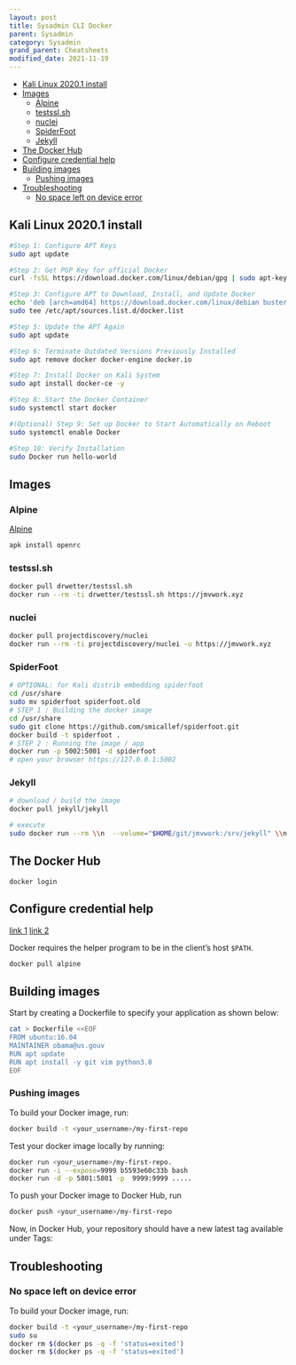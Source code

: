 ```yaml
---
layout: post
title: Sysadmin CLI Docker
parent: Sysadmin
category: Sysadmin
grand_parent: Cheatsheets
modified_date: 2021-11-19
---
```


<!-- vscode-markdown-toc -->
* [Kali Linux 2020.1 install](#KaliLinux2020.1install)
* [Images](#Images)
	* [Alpine](#Alpine)
	* [testssl.sh](#testssl.sh)
	* [nuclei](#nuclei)
	* [SpiderFoot](#SpiderFoot)
	* [Jekyll](#Jekyll)
* [The Docker Hub](#TheDockerHub)
* [Configure credential help](#Configurecredentialhelp)
* [Building images](#Buildingimages)
	* [Pushing images](#Pushingimages)
* [Troubleshooting](#Troubleshooting)
	* [No space left on device error](#Nospaceleftondeviceerror)

<!-- vscode-markdown-toc-config
	numbering=true
	autoSave=true
	/vscode-markdown-toc-config -->
<!-- /vscode-markdown-toc -->

## <a name='KaliLinux2020.1install'></a>Kali Linux 2020.1 install

```bash
#Step 1: Configure APT Keys
sudo apt update

#Step 2: Get PGP Key for official Docker
curl -fsSL https://download.docker.com/linux/debian/gpg | sudo apt-key add -

#Step 3: Configure APT to Download, Install, and Update Docker
echo 'deb [arch=amd64] https://download.docker.com/linux/debian buster stable' |
sudo tee /etc/apt/sources.list.d/docker.list

#Step 5: Update the APT Again
sudo apt update

#Step 6: Terminate Outdated Versions Previously Installed
sudo apt remove docker docker-engine docker.io

#Step 7: Install Docker on Kali System
sudo apt install docker-ce -y

#Step 8: Start the Docker Container
sudo systemctl start docker

#(Optional) Step 9: Set up Docker to Start Automatically on Reboot
sudo systemctl enable Docker

#Step 10: Verify Installation
sudo Docker run hello-world
```

## <a name='Images'></a>Images

### <a name='Alpine'></a>Alpine

[Alpine](https://wiki.alpinelinux.org/wiki/Alpine_Linux_Init_System)

```sh
apk install openrc
```
### <a name='testssl.sh'></a>testssl.sh
```sh
docker pull drwetter/testssl.sh
docker run --rm -ti drwetter/testssl.sh https://jmvwork.xyz
```

### <a name='nuclei'></a>nuclei
```sh
docker pull projectdiscovery/nuclei
docker run --rm -ti projectdiscovery/nuclei -u https://jmvwork.xyz 
```

### <a name='SpiderFoot'></a>SpiderFoot
```sh
# OPTIONAL: for Kali distrib embedding spiderfoot
cd /usr/share
sudo mv spiderfoot spiderfoot.old
# STEP 1 : Building the docker image
cd /usr/share
sudo git clone https://github.com/smicallef/spiderfoot.git
docker build -t spiderfoot .
# STEP 2 : Running the image / app
docker run -p 5002:5001 -d spiderfoot
# open your browser https://127.0.0.1:5002
```

### <a name='Jekyll'></a>Jekyll
```sh
# download / build the image
docker pull jekyll/jekyll

# execute
sudo docker run --rm \\n  --volume="$HOME/git/jmvwork:/srv/jekyll" \\n  --publish 127.0.0.1:4000:4000 \\n  jekyll/jekyll \\n  jekyll serve
```

## <a name='TheDockerHub'></a>The Docker Hub

```
docker login
```

## <a name='Configurecredentialhelp'></a>Configure credential help

[link 1](https://github.com/docker/docker-credential-helpers/)
[link 2](https://docs.docker.com/engine/reference/commandline/login/#credentials-store)

Docker requires the helper program to be in the client’s host `$PATH`.

```sh
docker pull alpine
```

## <a name='Buildingimages'></a>Building images

Start by creating a Dockerfile to specify your application as shown below:

```sh
cat > Dockerfile <<EOF
FROM ubuntu:16.04
MAINTAINER obama@us.gouv
RUN apt update
RUN apt install -y git vim python3.8
EOF
```

### <a name='Pushingimages'></a>Pushing images

To build your Docker image, run:

```sh
docker build -t <your_username>/my-first-repo 
```

Test your docker image locally by running:
```sh
docker run <your_username>/my-first-repo.
docker run -i --expose=9999 b5593e60c33b bash
docker run -d -p 5801:5801 -p  9999:9999 .....
```

To push your Docker image to Docker Hub, run 
```sh
docker push <your_username>/my-first-repo 
```

Now, in Docker Hub, your repository should have a new latest tag available under Tags:

## <a name='Troubleshooting'></a>Troubleshooting
### <a name='Nospaceleftondeviceerror'></a>No space left on device error

To build your Docker image, run:

```sh
docker build -t <your_username>/my-first-repo 
sudo su
docker rm $(docker ps -q -f 'status=exited')
docker rm $(docker ps -q -f 'status=exited')
```